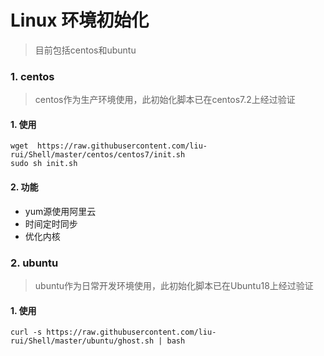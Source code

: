 # Linux 环境初始化
> 目前包括centos和ubuntu

### 1. centos 
> centos作为生产环境使用，此初始化脚本已在centos7.2上经过验证

#### 1. 使用
```shell
wget  https://raw.githubusercontent.com/liu-rui/Shell/master/centos/centos7/init.sh
sudo sh init.sh
```

#### 2. 功能
- yum源使用阿里云
- 时间定时同步
- 优化内核


### 2. ubuntu 
> ubuntu作为日常开发环境使用，此初始化脚本已在Ubuntu18上经过验证

#### 1. 使用

```shell
curl -s https://raw.githubusercontent.com/liu-rui/Shell/master/ubuntu/ghost.sh | bash
```
